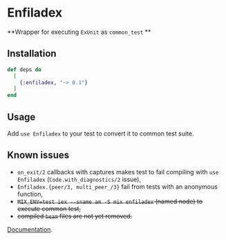 # Enfiladex

**Wrapper for executing `ExUnit` as `common_test` **

## Installation

```elixir
def deps do
  [
    {:enfiladex, "~> 0.1"}
  ]
end
```

## Usage

Add `use Enfiladex` to your test to convert it to common test suite. 

## Known issues

- `on_exit/2` callbacks with captures makes test to fail compiling with `use Enfiladex` (`Code.with_diagnostics/2` issue),
- `Enfiladex.{peer/3, multi_peer_/3}` fail from tests with an anonymous function,
- ~~`MIX_ENV=test iex --sname am -S mix enfiladex` (named node) to execute common test,~~
- ~~compiled `beam` files are not yet removed.~~

[Documentation](https://hexdocs.pm/enfiladex).

